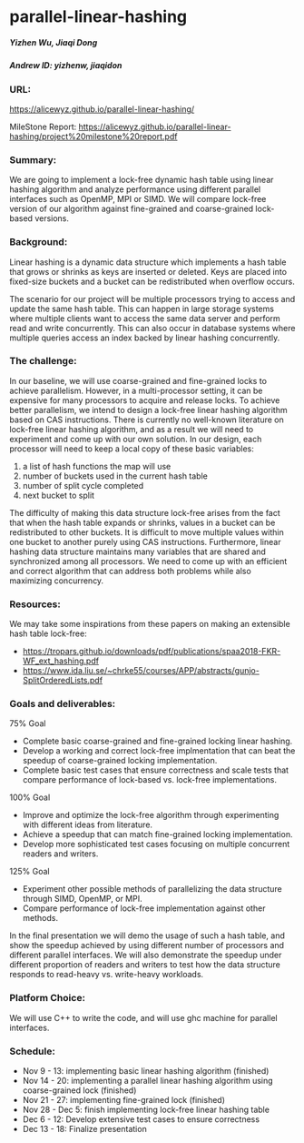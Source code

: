 # parallel-linear-hashing
##### Yizhen Wu, Jiaqi Dong     
##### Andrew ID: yizhenw, jiaqidon

### URL: 
https://alicewyz.github.io/parallel-linear-hashing/

MileStone Report: https://alicewyz.github.io/parallel-linear-hashing/project%20milestone%20report.pdf

### Summary: 
We are going to implement a lock-free dynamic hash table using linear hashing algorithm and analyze performance using different parallel interfaces such as OpenMP, MPI or SIMD. We will compare lock-free version of our algorithm against fine-grained and coarse-grained lock-based versions.

### Background:
Linear hashing is a dynamic data structure which implements a hash table that grows or shrinks as keys are inserted or deleted. Keys are placed into fixed-size buckets and a bucket can be redistributed when overflow occurs.

The scenario for our project will be multiple processors trying to access and update the same hash table. This can happen in large storage systems where multiple clients want to access the same data server and perform read and write concurrently. This can also occur in database systems where multiple queries access an index backed by linear hashing concurrently.

### The challenge:
  In our baseline, we will use coarse-grained and fine-grained locks to achieve parallelism. However, in a multi-processor setting, it can be expensive for many processors to acquire and release locks. To achieve better parallelism, we intend to design a lock-free linear hashing algorithm based on CAS instructions. There is currently no well-known literature on lock-free linear hashing algorithm, and as a result we will need to experiment and come up with our own solution. In our design, each processor will need to keep a local copy of these basic variables:
  1. a list of hash functions the map will use
  2. number of buckets used in the current hash table
  3. number of split cycle completed
  4. next bucket to split

The difficulty of making this data structure lock-free arises from the fact that when the hash table expands or shrinks, values in a bucket can be redistributed to other buckets. It is difficult to move multiple values within one bucket to another purely using CAS instructions. Furthermore, linear hashing data structure maintains many variables that are shared and synchronized among all processors. We need to come up with an efficient and correct algorithm that can address both problems while also maximizing concurrency.

### Resources:
We may take some inspirations from these papers on making an extensible hash table lock-free:
- https://tropars.github.io/downloads/pdf/publications/spaa2018-FKR-WF_ext_hashing.pdf
- https://www.ida.liu.se/~chrke55/courses/APP/abstracts/gunjo-SplitOrderedLists.pdf

### Goals and deliverables:
75% Goal
- Complete basic coarse-grained and fine-grained locking linear hashing.
- Develop a working and correct lock-free implmentation that can beat the speedup of coarse-grained locking implementation.
- Complete basic test cases that ensure correctness and scale tests that compare performance of lock-based vs. lock-free implementations.

100% Goal
- Improve and optimize the lock-free algorithm through experimenting with different ideas from literature.
- Achieve a speedup that can match fine-grained locking implementation. 
- Develop more sophisticated test cases focusing on multiple concurrent readers and writers.

125% Goal
- Experiment other possible methods of parallelizing the data structure through SIMD, OpenMP, or MPI.
- Compare performance of lock-free implementation against other methods.

In the final presentation we will demo the usage of such a hash table, and show the speedup achieved by using different number of processors and different parallel interfaces. We will also demonstrate the speedup under different proportion of readers and writers to test how the data structure responds to read-heavy vs. write-heavy workloads.

### Platform Choice:
We will use C++ to write the code, and will use ghc machine for parallel interfaces.

### Schedule:
- Nov 9 - 13: implementing basic linear hashing algorithm (finished)
- Nov 14 - 20: implementing a parallel linear hashing algorithm using coarse-grained lock (finished)
- Nov 21 - 27: implementing fine-grained lock (finished)
- Nov 28 - Dec 5: finish implementing lock-free linear hashing table
- Dec 6 - 12: Develop extensive test cases to ensure correctness
- Dec 13 - 18: Finalize presentation
